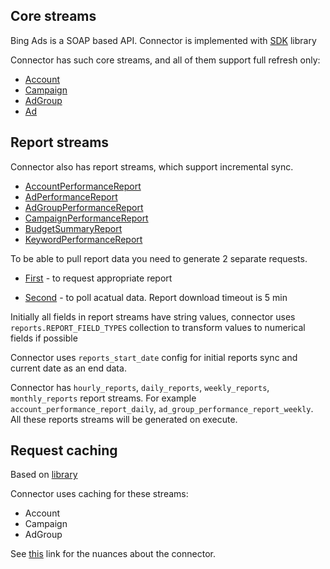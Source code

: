 
## Core streams

Bing Ads is a SOAP based API. Connector is implemented with [SDK](https://github.com/BingAds/BingAds-Python-SDK) library

Connector has such core streams, and all of them support full refresh only:
* [Account](https://docs.microsoft.com/en-us/advertising/customer-management-service/advertiseraccount?view=bingads-13)
* [Campaign](https://docs.microsoft.com/en-us/advertising/campaign-management-service/campaign?view=bingads-13)
* [AdGroup](https://docs.microsoft.com/en-us/advertising/campaign-management-service/getadgroupsbycampaignid?view=bingads-13)
* [Ad](https://docs.microsoft.com/en-us/advertising/campaign-management-service/getadsbyadgroupid?view=bingads-13)


## Report streams

Connector also has report streams, which support incremental sync.

* [AccountPerformanceReport](https://docs.microsoft.com/en-us/advertising/reporting-service/accountperformancereportrequest?view=bingads-13)
* [AdPerformanceReport](https://docs.microsoft.com/en-us/advertising/reporting-service/adperformancereportrequest?view=bingads-13)
* [AdGroupPerformanceReport](https://docs.microsoft.com/en-us/advertising/reporting-service/adgroupperformancereportrequest?view=bingads-13)
* [CampaignPerformanceReport](https://docs.microsoft.com/en-us/advertising/reporting-service/campaignperformancereportrequest?view=bingads-13)
* [BudgetSummaryReport](https://docs.microsoft.com/en-us/advertising/reporting-service/budgetsummaryreportrequest?view=bingads-13)
* [KeywordPerformanceReport](https://docs.microsoft.com/en-us/advertising/reporting-service/keywordperformancereportrequest?view=bingads-13)

To be able to pull report data you need to generate 2 separate requests.

* [First](https://docs.microsoft.com/en-us/advertising/reporting-service/submitgeneratereport?view=bingads-13) - to request appropriate report

* [Second](https://docs.microsoft.com/en-us/advertising/reporting-service/pollgeneratereport?view=bingads-13) - to poll acatual data. Report download timeout is 5 min

Initially all fields in report streams have string values, connector uses `reports.REPORT_FIELD_TYPES` collection to transform values to numerical fields if possible

Connector uses `reports_start_date` config for initial reports sync and current date as an end data.

Connector has `hourly_reports`, `daily_reports`, `weekly_reports`, `monthly_reports` report streams. For example `account_performance_report_daily`, `ad_group_performance_report_weekly`. All these reports streams will be generated on execute.

## Request caching

Based on [library](https://vcrpy.readthedocs.io/en/latest/)

Connector uses caching for these streams:

* Account
* Campaign
* AdGroup

See [this](https://docs.airbyte.io/integrations/sources/bing-ads) link for the nuances about the connector.

